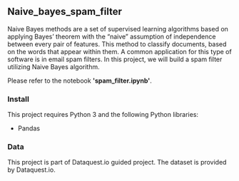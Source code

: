 ## Naive_bayes_spam_filter

Naive Bayes methods are a set of supervised learning algorithms based on applying Bayes’ theorem with the “naive” assumption of independence between every pair of features. This method to classify documents, based on the words that appear within them. A common application for this type of software is in email spam filters. In this project, we will build a spam filter utilizing Naive Bayes algorithm.  

Please refer to the notebook **'spam_filter.ipynb'**.

### Install
This project requires Python 3 and the following Python libraries:
- Pandas 

### Data
This project is part of Dataquest.io guided project. The dataset is provided by Dataquest.io.
